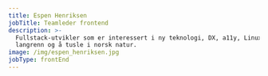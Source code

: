 ```yaml
---
title: Espen Henriksen
jobTitle: Teamleder frontend
description: >-
  Fullstack-utvikler som er interessert i ny teknologi, DX, a11y, Linux,
  langrenn og å tusle i norsk natur.
image: /img/espen_henriksen.jpg
jobType: frontEnd
---
```


